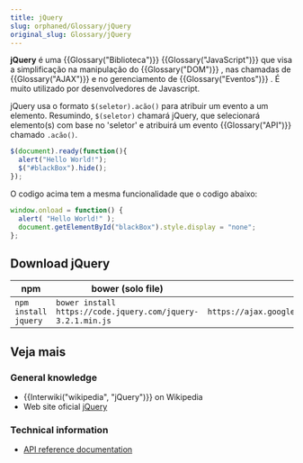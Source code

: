 ```yaml
---
title: jQuery
slug: orphaned/Glossary/jQuery
original_slug: Glossary/jQuery
---
```


**jQuery** é uma {{Glossary("Biblioteca")}} {{Glossary("JavaScript")}} que visa a simplificação na manipulação do {{Glossary("DOM")}} , nas chamadas de {{Glossary("AJAX")}} e no gerenciamento de {{Glossary("Eventos")}} . É muito utilizado por desenvolvedores de Javascript.

jQuery usa o formato `$(seletor).acão()` para atribuir um evento a um elemento. Resumindo, `$(seletor)` chamará jQuery, que selecionará elemento(s) com base no 'seletor' e atribuirá um evento {{Glossary("API")}} chamado `.acão()`.

```js
$(document).ready(function(){
  alert("Hello World!");
  $("#blackBox").hide();
});
```

O codigo acima tem a mesma funcionalidade que o codigo abaixo:

```js
window.onload = function() {
  alert( "Hello World!" );
  document.getElementById("blackBox").style.display = "none";
};
```

## Download jQuery

| **npm**              | bower (solo file)                                           | Google CDN                                                         |
| -------------------- | ----------------------------------------------------------- | ------------------------------------------------------------------ |
| `npm install jquery` | `bower install https://code.jquery.com/jquery-3.2.1.min.js` | `https://ajax.googleapis.com/ajax/libs/jquery/3.2.1/jquery.min.js` |

## Veja mais

### General knowledge

- {{Interwiki("wikipedia", "jQuery")}} on Wikipedia
- Web site oficial [jQuery](https://jquery.com/)

### Technical information

- [API reference documentation](https://api.jquery.com/)
